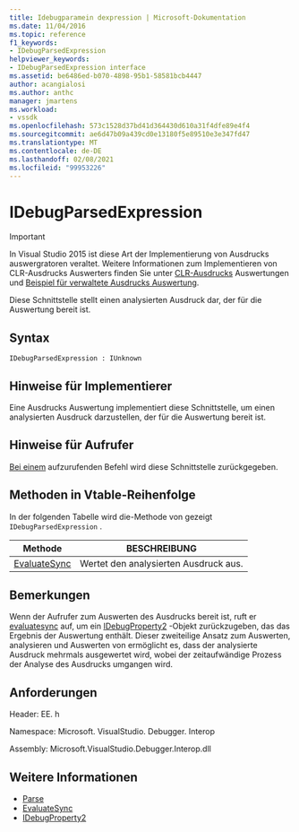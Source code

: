 ```yaml
---
title: Idebugparamein dexpression | Microsoft-Dokumentation
ms.date: 11/04/2016
ms.topic: reference
f1_keywords:
- IDebugParsedExpression
helpviewer_keywords:
- IDebugParsedExpression interface
ms.assetid: be6486ed-b070-4898-95b1-58581bcb4447
author: acangialosi
ms.author: anthc
manager: jmartens
ms.workload:
- vssdk
ms.openlocfilehash: 573c1528d37bd41d364430d610a31f4dfe89e4f4
ms.sourcegitcommit: ae6d47b09a439cd0e13180f5e89510e3e347fd47
ms.translationtype: MT
ms.contentlocale: de-DE
ms.lasthandoff: 02/08/2021
ms.locfileid: "99953226"
---
```

# <a name="idebugparsedexpression"></a>IDebugParsedExpression
> [!IMPORTANT]
> In Visual Studio 2015 ist diese Art der Implementierung von Ausdrucks auswergratoren veraltet. Weitere Informationen zum Implementieren von CLR-Ausdrucks Auswerters finden Sie unter [CLR-Ausdrucks](https://github.com/Microsoft/ConcordExtensibilitySamples/wiki/CLR-Expression-Evaluators) Auswertungen und [Beispiel für verwaltete Ausdrucks Auswertung](https://github.com/Microsoft/ConcordExtensibilitySamples/wiki/Managed-Expression-Evaluator-Sample).

 Diese Schnittstelle stellt einen analysierten Ausdruck dar, der für die Auswertung bereit ist.

## <a name="syntax"></a>Syntax

```
IDebugParsedExpression : IUnknown
```

## <a name="notes-for-implementers"></a>Hinweise für Implementierer
 Eine Ausdrucks Auswertung implementiert diese Schnittstelle, um einen analysierten Ausdruck darzustellen, der für die Auswertung bereit ist.

## <a name="notes-for-callers"></a>Hinweise für Aufrufer
 [Bei einem](../../../extensibility/debugger/reference/idebugexpressionevaluator-parse.md) aufzurufenden Befehl wird diese Schnittstelle zurückgegeben.

## <a name="methods-in-vtable-order"></a>Methoden in Vtable-Reihenfolge
 In der folgenden Tabelle wird die-Methode von gezeigt `IDebugParsedExpression` .

|Methode|BESCHREIBUNG|
|------------|-----------------|
|[EvaluateSync](../../../extensibility/debugger/reference/idebugparsedexpression-evaluatesync.md)|Wertet den analysierten Ausdruck aus.|

## <a name="remarks"></a>Bemerkungen
 Wenn der Aufrufer zum Auswerten des Ausdrucks bereit ist, ruft er [evaluatesync](../../../extensibility/debugger/reference/idebugparsedexpression-evaluatesync.md) auf, um ein [IDebugProperty2](../../../extensibility/debugger/reference/idebugproperty2.md) -Objekt zurückzugeben, das das Ergebnis der Auswertung enthält. Dieser zweiteilige Ansatz zum Auswerten, analysieren und Auswerten von ermöglicht es, dass der analysierte Ausdruck mehrmals ausgewertet wird, wobei der zeitaufwändige Prozess der Analyse des Ausdrucks umgangen wird.

## <a name="requirements"></a>Anforderungen
 Header: EE. h

 Namespace: Microsoft. VisualStudio. Debugger. Interop

 Assembly: Microsoft.VisualStudio.Debugger.Interop.dll

## <a name="see-also"></a>Weitere Informationen
- [Parse](../../../extensibility/debugger/reference/idebugexpressionevaluator-parse.md)
- [EvaluateSync](../../../extensibility/debugger/reference/idebugparsedexpression-evaluatesync.md)
- [IDebugProperty2](../../../extensibility/debugger/reference/idebugproperty2.md)
